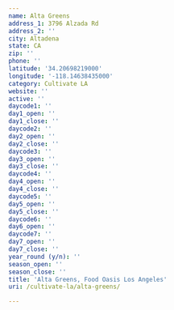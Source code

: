 ```yaml
---
name: Alta Greens
address_1: 3796 Alzada Rd
address_2: ''
city: Altadena
state: CA
zip: ''
phone: ''
latitude: '34.20698219000'
longitude: '-118.14638435000'
category: Cultivate LA
website: ''
active: ''
daycode1: ''
day1_open: ''
day1_close: ''
daycode2: ''
day2_open: ''
day2_close: ''
daycode3: ''
day3_open: ''
day3_close: ''
daycode4: ''
day4_open: ''
day4_close: ''
daycode5: ''
day5_open: ''
day5_close: ''
daycode6: ''
day6_open: ''
daycode7: ''
day7_open: ''
day7_close: ''
year_round (y/n): ''
season_open: ''
season_close: ''
title: 'Alta Greens, Food Oasis Los Angeles'
uri: /cultivate-la/alta-greens/

---
```

